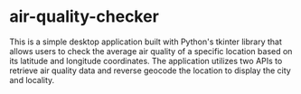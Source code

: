 # air-quality-checker
This is a simple desktop application built with Python's tkinter library that allows users to check the average air quality of a specific location based on its latitude and longitude coordinates. The application utilizes two APIs to retrieve air quality data and reverse geocode the location to display the city and locality.

